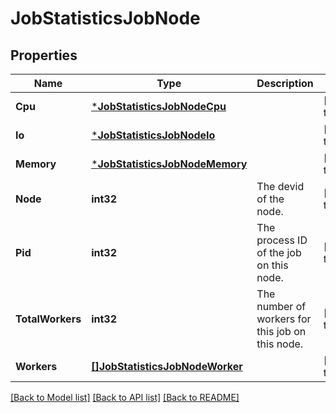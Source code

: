 # JobStatisticsJobNode

## Properties
Name | Type | Description | Notes
------------ | ------------- | ------------- | -------------
**Cpu** | [***JobStatisticsJobNodeCpu**](JobStatisticsJobNodeCpu.md) |  | [default to null]
**Io** | [***JobStatisticsJobNodeIo**](JobStatisticsJobNodeIo.md) |  | [default to null]
**Memory** | [***JobStatisticsJobNodeMemory**](JobStatisticsJobNodeMemory.md) |  | [default to null]
**Node** | **int32** | The devid of the node. | [default to null]
**Pid** | **int32** | The process ID of the job on this node. | [default to null]
**TotalWorkers** | **int32** | The number of workers for this job on this node. | [default to null]
**Workers** | [**[]JobStatisticsJobNodeWorker**](JobStatisticsJobNodeWorker.md) |  | [default to null]

[[Back to Model list]](../README.md#documentation-for-models) [[Back to API list]](../README.md#documentation-for-api-endpoints) [[Back to README]](../README.md)


